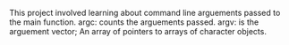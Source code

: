 This project involved learning about command line arguements passed to the main function.
argc: counts the arguements passed.
argv: is the arguement vector; An array of pointers to arrays of character objects.

